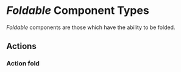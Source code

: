 *Foldable* Component Types
==========================

*Foldable* components are those which have the ability to be folded.


Actions
-------

### Action fold


